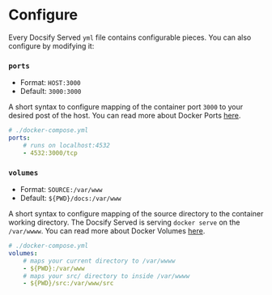 # Configure

Every Docsify Served `yml` file contains configurable pieces. You can also configure by modifying it:

### `ports`

- Format: `HOST:3000`
- Default: `3000:3000`

A short syntax to configure mapping of the container port `3000` to your desired post of the host. You can read more about Docker Ports [here](https://docs.docker.com/compose/compose-file/#ports).

```yml
# ./docker-compose.yml
ports: 
    # runs on localhost:4532
    - 4532:3000/tcp
```

### `volumes`

- Format: `SOURCE:/var/www`
- Default: `${PWD}/docs:/var/www`

A short syntax to configure mapping of the source directory to the container working directory. The Docsify Served is serving `docker serve` on the `/var/wwww`. You can read more about Docker Volumes [here](https://docs.docker.com/compose/compose-file/#volumes).

```yml
# ./docker-compose.yml
volumes: 
    # maps your current directory to /var/wwww
    - ${PWD}:/var/www
    # maps your src/ directory to inside /var/wwww
    - ${PWD}/src:/var/www/src
```
